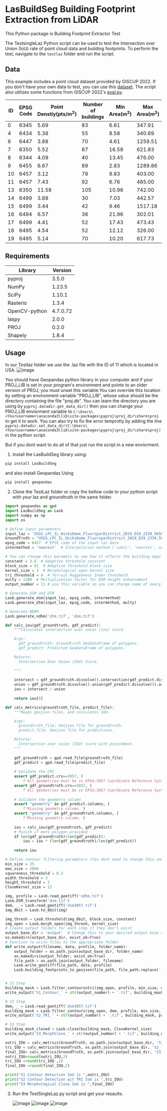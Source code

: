 # LasBuildSeg Building Footprint Extraction from LiDAR

This Python package is Building Footprint Extractor Test

The TestsingleLaz Python script can be used to test the Intersection over Union (IoU) rate of point cloud data and building footprints. To perform the test, navigate to the `testlaz` folder and run the script.


## Data
This example includes a point cloud dataset provided by GISCUP 2022. If you don't have your own data to test, you can use this [dataset](https://sigspatial2022.sigspatial.org/giscup/download.html). The script also utilizes some functions from GISCUP 2022's [eval.py](https://sigspatial2022.sigspatial.org/giscup/submit.html).


| ID| EPSG Code | Point Denstiy(pts/m$`^2`$) | Number of buildings | Min Area(m$`^2`$) | Max Area(m$`^2`$) |
|---------|---------|---------|---------|---------|---------|
| 0 | 6345| 5.69| 83| 6.61| 347.91 |
| 4 | 6434| 5.38 | 55 | 8.58 | 340.69|
| 6 | 6447| 3.88| 70| 4.61| 1259.51 |
| 7  | 6350| 5.52 |87 | 16.58 | 621.83|
| 8| 6344 | 4.09| 40|13.45 | 476.00 |
| 9 | 6455 | 6.67 | 89 | 2.83 | 1289.86 |
| 10| 6457 | 3.12 |78| 9.83| 403.00 |
| 11 | 6457 | 7.43 | 92 | 6.76 | 485.00 |
| 13| 6350 | 11.58| 105| 10.96 | 742.00 |
| 14| 6499| 3.88 | 30 | 7.03 | 442.57 |
| 15 | 6499 | 3.44 | 42| 9.46 | 1517.18 |
| 16 |6494| 6.57| 36 | 21.96| 302.01 |
| 17 | 6499| 4.41 | 52 | 17.43 | 473.43 |
| 18| 6495 | 4.54| 52| 12.12| 326.00 |
| 19 | 6495| 5.14 | 70 | 10.20 | 617.73 | 

## Requirements

| Library  | Version |
| ------------- | ------------- | 
| pyproj  | 3.5.0  | 
| NumPy  | 1.23.5  |
| SciPy  | 1.10.1 | 
| Rasterio  | 1.3.4  |
| OpenCV-python  | 4.7.0.72  | 
| laspy  | 2.0.0  |
| PROJ  | 0.2.0 | 
| Shapely  | 1.8.4 |

## Usage

In our Testlaz folder we use the .laz file with the ID of 11 which is located in USA.
![image](https://github.com/MertcanErdem/LasBuildSeg/assets/92017528/cd70bd3c-f140-4940-b2cf-b443b75405ca)



You should have Geopandas python library in your computer and  if your PROJ_LIB is set in your program's environment and points to an older version of PROJ, you must unset this variable.You can override this location by setting an environment variable "PROJ_LIB", whose value should be the directory containing the file "proj.db". You can learn the directory you are using by ``pyproj.datadir.get_data_dir()`` then you can change your PROJ_LIB enviorment variable to `C:\Users\<Yourusername>\anaconda3\lib\site-packages\pyproj\proj_dir\share\proj` to get it to work. You can also try to fix the error temprotly by adding the line ``pyproj.datadir.set_data_dir(C:\Users\<Yourusername>\anaconda3\lib\site-packages\pyproj\proj_dir\share\proj)`` in the python script.

But if you dont want to do all of that just run the script in a new enviorment.

1. Install the LasBuildSeg library using:
```bash
pip install LasBuildSeg
```
and also install Geopandas Using
```bash
pip install geopandas
```

2. Clone the TestLaz folder or copy the bellow code to your python script with your laz and groundtruth in the same folder.
```python
import geopandas as gpd
import LasBuildSeg as Lasb
import numpy as np
import os

# Define input parameters
input_laz = 'USGS_LPC_IL_HicksDome_FluorsparDistrict_2019_D19_2339_5650.laz'  # Path to the input laz/las data file
GroundTruth = "USGS_LPC_IL_HicksDome_FluorsparDistrict_2019_D19_2339_5650_gt_buildings.geojson"  # Path to Your Ground Truth
epsg_code = 6457  # EPSG code of the input laz data
intermethod = 'nearest'  # Interpolation method ('cubic', 'nearest', or 'linear')

# You can change this paramets to see how it effects the building maps
constant = 3.6  # Adaptive threshold constant
block_size = 91  # Adaptive threshold block size
kernel_size = 3  # Morphological open kernel size
tri_threshold = 4  # Terrain Ruggedness Index threshold
multy = 1200  # Multiplication factor for DSM height enhancement
output_number = 11 # use this variable so you can change name of every output you get automaticly

# Generate DSM and DTM
Lasb.generate_dsm(input_laz, epsg_code, intermethod)
Lasb.generate_dtm(input_laz, epsg_code, intermethod, multy)

# Generate NDHM
Lasb.generate_ndhm('dtm.tif', 'dsm.tif')

def calc_iou(gdf_groundtruth, gdf_predict):
    """Calculates intersection over union (iou) score.

    Args:
      gdf_groundtruth: Groundtruth GeoDataFrame of polygons.
      gdf_predict: Predicted GeoDataFrame of polygons.

    Returns:
      Intersection Over Union (IOU) Score.

    """
    
    intersect = gdf_groundtruth.dissolve().intersection(gdf_predict.dissolve()).area
    union = gdf_groundtruth.dissolve().union(gdf_predict.dissolve()).area
    iou = intersect / union
    
    return iou[0]

def calc_metrics(groundtruth_file, predict_file):
    """Reads geojson files, and calculates IOU.

    Args:
      groundtruth_file: Geojson file for groundtruth.
      predict_file: Geojson file for predictions.

    Returns:
      Intersection over union (IOU) score with punishment.
    """
    
    gdf_groundtruth = gpd.read_file(groundtruth_file)
    gdf_predict = gpd.read_file(predict_file)
    
    # Validate the CRS
    assert gdf_predict.crs==3857, (
        f'All geometries must be in EPSG:3857 Coordinate Reference System.')
    assert gdf_groundtruth.crs==3857, (
        f'All geometries must be in EPSG:3857 Coordinate Reference System.')
    
    # Validate the geometry column
    assert "geometry" in gdf_predict.columns, (
        f'Missing geometry column.')
    assert "geometry" in gdf_groundtruth.columns, (
        f'Missing geometry column.')
    
    iou = calc_iou(gdf_groundtruth, gdf_predict)
    # Punish if more polygon provided 
    if len(gdf_groundtruth)<len(gdf_predict):
        iou = iou * (len(gdf_groundtruth)/len(gdf_predict))
    
    return iou

# Define contour filtering parameters (You dont need to change this ones)
min_size = 35
max_size = 5000
squareness_threshold = 0.3
width_threshold = 3
height_threshold = 3
CloseKernel_size = 15

img, profile = Lasb.read_geotiff('ndhm.tif')
Lasb.DSM_transform('dsm.tif')
dem, _ = Lasb.read_geotiff('dsm3857.tif')
img_8bit = Lasb.to_8bit(img)

img_thresh = Lasb.threshold(img_8bit, block_size, constant)
img_open = Lasb.morph_open(img_thresh, kernel_size)
# Create output folders for each step if they don't exist
output_base_dir = 'output'  # Change this to your desired output base directory
os.makedirs(output_base_dir, exist_ok=True)
# Function to write files to the appropriate folder
def write_output(filename, data, profile, folder_name):
    output_folder = os.path.join(output_base_dir, folder_name)
    os.makedirs(output_folder, exist_ok=True)
    file_path = os.path.join(output_folder, filename)
    Lasb.write_geotiff(file_path, data, profile)
    Lasb.building_footprints_to_geojson(file_path, file_path.replace('.tif', '.geojson'))


# S1 Step
building_mask = Lasb.filter_contoursntri(img_open, profile, min_size, max_size, squareness_threshold, width_threshold, height_threshold)
write_output('S1_Contour_' + str(output_number) + '.tif', building_mask, profile, 'S1_Contour')

# S2 Step
dem, _ = Lasb.read_geotiff('dsm3857.tif')
building_mask = Lasb.filter_contours(img_open, dem, profile, min_size, max_size, squareness_threshold, width_threshold, height_threshold, tri_threshold)
write_output('S2_TRI_' + str(output_number) + '.tif', building_mask, profile, 'S2_TRI')

# S3 Step
building_mask_closed = Lasb.close(building_mask, CloseKernel_size)
write_output('S3_MorphClose_' + str(output_number) + '.tif', building_mask_closed, profile, 'S3_MorphClose')

notri_IOU = calc_metrics(GroundTruth, os.path.join(output_base_dir, 'S1_Contour', 'S1_Contour_' + str(output_number) + '.geojson'))
tri_IOU = calc_metrics(GroundTruth, os.path.join(output_base_dir, 'S2_TRI', 'S2_TRI_' + str(output_number) + '.geojson'))
final_IOU= calc_metrics(GroundTruth, os.path.join(output_base_dir, 'S3_MorphClose', 'S3_MorphClose_' + str(output_number) + '.geojson'))
notri_IOU=round(notri_IOU,2)
tri_IOU =round(tri_IOU ,2)
final_IOU =round(final_IOU,2)

print("S1 Contour Detection IoU is ",notri_IOU)
print("S2 Contour Detection wit TRI IoU is ",tri_IOU)
print("S3 Morphological Close IoU is ",final_IOU)
``` 

3. Run the TestSingleLaz.py script and get your resaults.
   
   ![image](https://github.com/MertcanErdem/LasBuildSeg/assets/92017528/4f73c48f-d77a-48f7-9b61-f5f69692d067)
   ![image](https://github.com/MertcanErdem/LasBuildSeg/assets/92017528/41c96aa0-32bb-4ddb-a535-8489747e8767)
   ![image](https://github.com/MertcanErdem/LasBuildSeg/assets/92017528/800c3f61-0f6b-43b3-9bde-fc5113dc844f)




